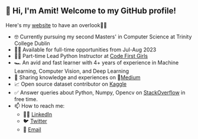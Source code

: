 ## 👋 Hi, I'm Amit! Welcome to my GitHub profile! 

Here's my [website](https://amitamola.github.io/) to have an overlook🔎🤗
* 🤓 Currently pursuing my second Masters' in Computer Science at Trinity College Dublin
* 👨‍💻 Available for full-time opportunities from Jul-Aug 2023
* 🧑‍🏫 Part-time Lead Python Instructor at [Code First Girls](https://codefirstgirls.com/)
* 🏎️ An avid and fast learner with 4+ years of experience in Machine Learning, Computer Vision, and Deep Learning
* 📝 Sharing knowledge and experiences on 📓[Medium](https://amitamola.medium.com/)
* 📈 Open source dataset contributor on [Kaggle](https://www.kaggle.com/amitamola/datasets)
* ✅ Answer queries about Python, Numpy, Opencv on [StackOverflow](https://stackoverflow.com/users/2126357/amit-amola) in free time.
* 📫 How to reach me: 
    * 👨‍💼 [LinkedIn](https://www.linkedin.com/in/amitamola/)
    * 🐦 [Twitter](https://twitter.com/amit_amola)
    * 📧 [Email](mailto:amitamola.dun@gmail.com)
